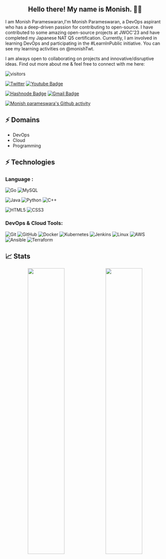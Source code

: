 <h2 align="center">Hello there! My name is Monish. 👋🤓</h2>



I am Monish Parameswaran,I'm Monish Parameswaran, a DevOps aspirant who has a deep-driven passion for contributing to open-source. I have contributed to some amazing open-source projects at JWOC'23 and have completed my Japanese NAT Q5 certification. Currently, I am involved in learning DevOps and participating in the #LearnInPublic initiative. You can see my learning activities on @monishTwt.

I am always open to collaborating on projects and innovative/disruptive ideas. Find out more about me & feel free to connect with me here:

![visitors](https://visitor-badge.laobi.icu/badge?page_id=Monishparameswaran.Monishparameswaran)

[![Twitter](https://img.shields.io/badge/Twitter-%231DA1F2.svg?style=for-the-badge&logo=Twitter&logoColor=white&link=https://twitter.com/monishTwt)](https://twitter.com/monishTwt/)
[![Youtube Badge](https://img.shields.io/badge/-Monish%20Parameswara-darkred?style=flat-square&logo=youtube&logoColor=white&link=https://youtube.com/@monishparameswara2498)](https://www.youtube.com/@monishparameswara2498)



[![Hashnode Badge](https://img.shields.io/badge/-@monishparameswara-1F51FF?style=flat-square&labelColor=1F51FF&logo=Hashnode&link=https://kaiwalyakoparkar.hashnode.dev/)](https://monishparameswara.hashnode.dev/)
[![Gmail Badge](https://img.shields.io/badge/-monish.devping@gmail.com-c14438?style=flat-square&logo=Gmail&logoColor=white&link=mailto:kaiwalyakoparkar@gmail.com)](mailto:monish.devping@gmail.com)

[![Monish parameswara's Github activity](https://github-readme-activity-graph.vercel.app/graph?username=Monishparameswaran&bg_color=0f2d3d&color=1cadfb&line=1cadfb&point=1cadfb&area=true&hide_border=true)](https://github.com/ashutosh00710/github-readme-activity-graph)

## ⚡ Domains
- DevOps
- Cloud
- Programming


## ⚡ Technologies

### Language :
![Go](https://img.shields.io/badge/go-%2300ADD8.svg?style=for-the-badge&logo=go&logoColor=white)
![MySQL](https://img.shields.io/badge/-MySQL-black?style=flat-square&logo=mysql)

![Java](https://img.shields.io/badge/-java-E34A86?style=flat-square&logo=openjdk)
![Python](https://img.shields.io/badge/-Python-black?style=flat-square&logo=Python)
![C++](https://img.shields.io/badge/-C++-00599C?style=flat-square&logo=c)

![HTML5](https://img.shields.io/badge/-HTML5-E34F26?style=flat-square&logo=html5&logoColor=white)
![CSS3](https://img.shields.io/badge/-CSS3-1572B6?style=flat-square&logo=css3)



### DevOps & Cloud Tools:

![Git](https://img.shields.io/badge/GIT-E44C30?style=for-the-badge&logo=git&logoColor=white)
![GitHub](https://img.shields.io/badge/GitHub-100000?style=for-the-badge&logo=github&logoColor=white)
![Docker](https://img.shields.io/badge/docker-%230db7ed.svg?style=for-the-badge&logo=docker&logoColor=white)
![Kubernetes](https://img.shields.io/badge/kubernetes-%23326ce5.svg?style=for-the-badge&logo=kubernetes&logoColor=white)
![Jenkins](https://img.shields.io/badge/Jenkins-D24939?style=for-the-badge&logo=Jenkins&logoColor=white)
![Linux](https://img.shields.io/badge/Linux-FCC624?style=for-the-badge&logo=linux&logoColor=black)
![AWS](https://img.shields.io/badge/Amazon_AWS-FF9900?style=for-the-badge&logo=amazonaws&logoColor=white)
![Ansible](https://img.shields.io/badge/ansible-%231A1918.svg?style=for-the-badge&logo=ansible&logoColor=white)
![Terraform](https://img.shields.io/badge/terraform-%235835CC.svg?style=for-the-badge&logo=terraform&logoColor=white)



## 📈 Stats
<p align="center">
	
  <img width="48%" src="https://github-readme-stats.vercel.app/api?username=Monishparameswaran&show_icons=true&theme=tokyonight" />
  <img width="48%" src="https://github-readme-streak-stats.herokuapp.com/?user=Monishparameswaran&theme=tokyonight" />
</p>

